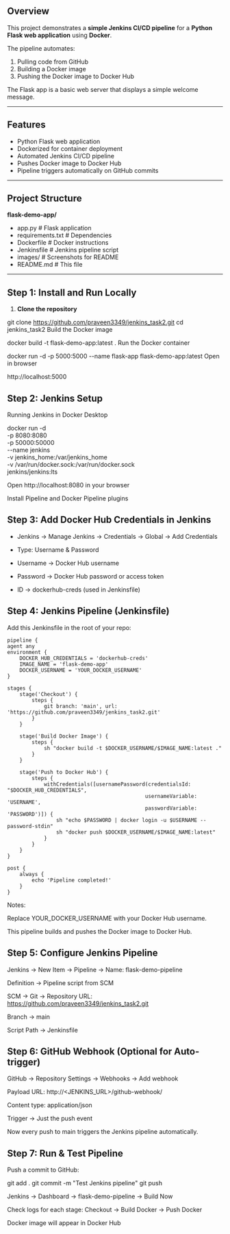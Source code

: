 ## Overview

This project demonstrates a **simple Jenkins CI/CD pipeline** for a **Python Flask web application** using **Docker**.  

The pipeline automates:

1. Pulling code from GitHub
2. Building a Docker image
3. Pushing the Docker image to Docker Hub

The Flask app is a basic web server that displays a simple welcome message.

---

## Features

- Python Flask web application  
- Dockerized for container deployment  
- Automated Jenkins CI/CD pipeline  
- Pushes Docker image to Docker Hub  
- Pipeline triggers automatically on GitHub commits  

---

## Project Structure

**flask-demo-app/**
- app.py # Flask application
- requirements.txt # Dependencies
- Dockerfile # Docker instructions
- Jenkinsfile # Jenkins pipeline script
- images/ # Screenshots for README
- README.md # This file

---

## Step 1: Install and Run Locally

1. **Clone the repository**

git clone https://github.com/praveen3349/jenkins_task2.git
cd jenkins_task2
Build the Docker image

docker build -t flask-demo-app:latest .
Run the Docker container

docker run -d -p 5000:5000 --name flask-app flask-demo-app:latest
Open in browser

http://localhost:5000
<!-- Replace with actual screenshot -->

## Step 2: Jenkins Setup

Running Jenkins in Docker Desktop

docker run -d \
  -p 8080:8080 \
  -p 50000:50000 \
  --name jenkins \
  -v jenkins_home:/var/jenkins_home \
  -v /var/run/docker.sock:/var/run/docker.sock \
  jenkins/jenkins:lts
  
Open http://localhost:8080 in your browser

Install Pipeline and Docker Pipeline plugins

## Step 3: Add Docker Hub Credentials in Jenkins

- Jenkins → Manage Jenkins → Credentials → Global → Add Credentials

- Type: Username & Password

- Username → Docker Hub username

- Password → Docker Hub password or access token

- ID → dockerhub-creds (used in Jenkinsfile)

## Step 4: Jenkins Pipeline (Jenkinsfile)
Add this Jenkinsfile in the root of your repo:


    pipeline {
    agent any
    environment {
        DOCKER_HUB_CREDENTIALS = 'dockerhub-creds'
        IMAGE_NAME = 'flask-demo-app'
        DOCKER_USERNAME = 'YOUR_DOCKER_USERNAME'
    }

    stages {
        stage('Checkout') {
            steps {
                git branch: 'main', url: 'https://github.com/praveen3349/jenkins_task2.git'
            }
        }

        stage('Build Docker Image') {
            steps {
                sh "docker build -t $DOCKER_USERNAME/$IMAGE_NAME:latest ."
            }
        }

        stage('Push to Docker Hub') {
            steps {
                withCredentials([usernamePassword(credentialsId: "$DOCKER_HUB_CREDENTIALS",
                                                 usernameVariable: 'USERNAME',
                                                 passwordVariable: 'PASSWORD')]) {
                    sh "echo $PASSWORD | docker login -u $USERNAME --password-stdin"
                    sh "docker push $DOCKER_USERNAME/$IMAGE_NAME:latest"
                }
            }
        }
    }

    post {
        always {
            echo 'Pipeline completed!'
        }
    }


Notes:

Replace YOUR_DOCKER_USERNAME with your Docker Hub username.

This pipeline builds and pushes the Docker image to Docker Hub.

## Step 5: Configure Jenkins Pipeline

Jenkins → New Item → Pipeline → Name: flask-demo-pipeline

Definition → Pipeline script from SCM

SCM → Git → Repository URL: https://github.com/praveen3349/jenkins_task2.git

Branch → main

Script Path → Jenkinsfile


## Step 6: GitHub Webhook (Optional for Auto-trigger)

GitHub → Repository Settings → Webhooks → Add webhook

Payload URL: http://<JENKINS_URL>/github-webhook/

Content type: application/json

Trigger → Just the push event

Now every push to main triggers the Jenkins pipeline automatically.

## Step 7: Run & Test Pipeline
Push a commit to GitHub:

git add .
git commit -m "Test Jenkins pipeline"
git push

Jenkins → Dashboard → flask-demo-pipeline → Build Now

Check logs for each stage: Checkout → Build Docker → Push Docker

Docker image will appear in Docker Hub
